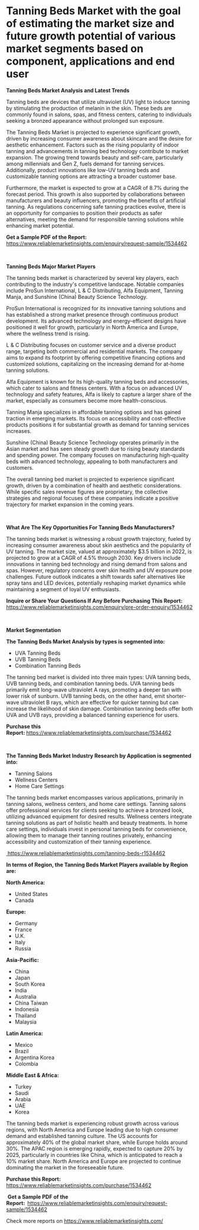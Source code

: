 <p><h1>Tanning Beds Market with the goal of estimating the market size and future growth potential of various market segments based on component, applications and end user</h1></p><p><strong>Tanning Beds Market Analysis and Latest Trends</strong></p>
<p><p>Tanning beds are devices that utilize ultraviolet (UV) light to induce tanning by stimulating the production of melanin in the skin. These beds are commonly found in salons, spas, and fitness centers, catering to individuals seeking a bronzed appearance without prolonged sun exposure.</p><p>The Tanning Beds Market is projected to experience significant growth, driven by increasing consumer awareness about skincare and the desire for aesthetic enhancement. Factors such as the rising popularity of indoor tanning and advancements in tanning bed technology contribute to market expansion. The growing trend towards beauty and self-care, particularly among millennials and Gen Z, fuels demand for tanning services. Additionally, product innovations like low-UV tanning beds and customizable tanning options are attracting a broader customer base.</p><p>Furthermore, the market is expected to grow at a CAGR of 8.7% during the forecast period. This growth is also supported by collaborations between manufacturers and beauty influencers, promoting the benefits of artificial tanning. As regulations concerning safe tanning practices evolve, there is an opportunity for companies to position their products as safer alternatives, meeting the demand for responsible tanning solutions while enhancing market potential.</p></p>
<p><strong>Get a Sample PDF of the Report:&nbsp;</strong> <a href="https://www.reliablemarketinsights.com/enquiry/request-sample/1534462?utm_campaign=2892&utm_medium=2&utm_source=Github&utm_content=ia&utm_term=03032025&utm_id=tanning-beds">https://www.reliablemarketinsights.com/enquiry/request-sample/1534462</a></p>
<p>&nbsp;</p>
<p><strong>Tanning Beds Major Market Players</strong></p>
<p><p>The tanning beds market is characterized by several key players, each contributing to the industry's competitive landscape. Notable companies include ProSun International, L & C Distributing, Alfa Equipment, Tanning Manja, and Sunshine (China) Beauty Science Technology. </p><p>ProSun International is recognized for its innovative tanning solutions and has established a strong market presence through continuous product development. Its advanced technology and energy-efficient designs have positioned it well for growth, particularly in North America and Europe, where the wellness trend is rising. </p><p>L & C Distributing focuses on customer service and a diverse product range, targeting both commercial and residential markets. The company aims to expand its footprint by offering competitive financing options and customized solutions, capitalizing on the increasing demand for at-home tanning solutions.</p><p>Alfa Equipment is known for its high-quality tanning beds and accessories, which cater to salons and fitness centers. With a focus on advanced UV technology and safety features, Alfa is likely to capture a larger share of the market, especially as consumers become more health-conscious.</p><p>Tanning Manja specializes in affordable tanning options and has gained traction in emerging markets. Its focus on accessibility and cost-effective products positions it for substantial growth as demand for tanning services increases.</p><p>Sunshine (China) Beauty Science Technology operates primarily in the Asian market and has seen steady growth due to rising beauty standards and spending power. The company focuses on manufacturing high-quality beds with advanced technology, appealing to both manufacturers and customers.</p><p>The overall tanning bed market is projected to experience significant growth, driven by a combination of health and aesthetic considerations. While specific sales revenue figures are proprietary, the collective strategies and regional focuses of these companies indicate a positive trajectory for market expansion in the coming years.</p></p>
<p>&nbsp;</p>
<p><strong>What Are The Key Opportunities For Tanning Beds Manufacturers?</strong></p>
<p><p>The tanning beds market is witnessing a robust growth trajectory, fueled by increasing consumer awareness about skin aesthetics and the popularity of UV tanning. The market size, valued at approximately $3.5 billion in 2022, is projected to grow at a CAGR of 4.5% through 2030. Key drivers include innovations in tanning bed technology and rising demand from salons and spas. However, regulatory concerns over skin health and UV exposure pose challenges. Future outlook indicates a shift towards safer alternatives like spray tans and LED devices, potentially reshaping market dynamics while maintaining a segment of loyal UV enthusiasts.</p></p>
<p><strong>Inquire or Share Your Questions If Any Before Purchasing This Report:</strong> <a href="https://www.reliablemarketinsights.com/enquiry/pre-order-enquiry/1534462?utm_campaign=2892&utm_medium=2&utm_source=Github&utm_content=ia&utm_term=03032025&utm_id=tanning-beds">https://www.reliablemarketinsights.com/enquiry/pre-order-enquiry/1534462</a></p>
<p>&nbsp;</p>
<p><strong>Market Segmentation</strong></p>
<p><strong>The Tanning Beds Market Analysis by types is segmented into:</strong></p>
<p><ul><li>UVA Tanning Beds</li><li>UVB Tanning Beds</li><li>Combination Tanning Beds</li></ul></p>
<p><p>The tanning bed market is divided into three main types: UVA tanning beds, UVB tanning beds, and combination tanning beds. UVA tanning beds primarily emit long-wave ultraviolet A rays, promoting a deeper tan with lower risk of sunburn. UVB tanning beds, on the other hand, emit shorter-wave ultraviolet B rays, which are effective for quicker tanning but can increase the likelihood of skin damage. Combination tanning beds offer both UVA and UVB rays, providing a balanced tanning experience for users.</p></p>
<p><strong>Purchase this Report:&nbsp;</strong><a href="https://www.reliablemarketinsights.com/purchase/1534462?utm_campaign=2892&utm_medium=2&utm_source=Github&utm_content=ia&utm_term=03032025&utm_id=tanning-beds">https://www.reliablemarketinsights.com/purchase/1534462</a></p>
<p>&nbsp;</p>
<p><strong>The Tanning Beds Market Industry Research by Application is segmented into:</strong></p>
<p><ul><li>Tanning Salons</li><li>Wellness Centers</li><li>Home Care Settings</li></ul></p>
<p><p>The tanning beds market encompasses various applications, primarily in tanning salons, wellness centers, and home care settings. Tanning salons offer professional services for clients seeking to achieve a bronzed look, utilizing advanced equipment for desired results. Wellness centers integrate tanning solutions as part of holistic health and beauty treatments. In home care settings, individuals invest in personal tanning beds for convenience, allowing them to manage their tanning routines privately, enhancing accessibility and customization of their tanning experience.</p></p>
<p><a href="https://www.reliablemarketinsights.com/tanning-beds-r1534462?utm_campaign=2892&utm_medium=2&utm_source=Github&utm_content=ia&utm_term=03032025&utm_id=tanning-beds">&nbsp;https://www.reliablemarketinsights.com/tanning-beds-r1534462</a></p>
<p><strong>In terms of Region, the Tanning Beds Market Players available by Region are:</strong></p>
<p>
    <p> <strong> North America: </strong>
        <ul>
            <li>United States</li>
            <li>Canada</li>
        </ul>
        </p> 
    <p> <strong> Europe: </strong>
        <ul>
            <li>Germany</li>
            <li>France</li>
            <li>U.K.</li>
            <li>Italy</li>
            <li>Russia</li>
        </ul>
        </p> 
    <p> <strong> Asia-Pacific: </strong>
        <ul>
            <li>China</li>
            <li>Japan</li>
            <li>South Korea</li>
            <li>India</li>
            <li>Australia</li>
            <li>China Taiwan</li>
            <li>Indonesia</li>
            <li>Thailand</li>
            <li>Malaysia</li>
        </ul>
        </p> 
    <p> <strong> Latin America: </strong>
        <ul>
            <li>Mexico</li>
            <li>Brazil</li>
            <li>Argentina Korea</li>
            <li>Colombia</li>
        </ul>
        </p> 
    <p> <strong> Middle East & Africa: </strong>
        <ul>
            <li>Turkey</li>
            <li>Saudi</li>
            <li>Arabia</li>
            <li>UAE</li>
            <li>Korea</li>
        </ul>
    </p>
    </p>
<p><p>The tanning beds market is experiencing robust growth across various regions, with North America and Europe leading due to high consumer demand and established tanning culture. The US accounts for approximately 40% of the global market share, while Europe holds around 30%. The APAC region is emerging rapidly, expected to capture 20% by 2025, particularly in countries like China, which is anticipated to reach a 10% market share. North America and Europe are projected to continue dominating the market in the foreseeable future.</p></p>
<p><strong>Purchase this Report: </strong><a href="https://www.reliablemarketinsights.com/purchase/1534462?utm_campaign=2892&utm_medium=2&utm_source=Github&utm_content=ia&utm_term=03032025&utm_id=tanning-beds">https://www.reliablemarketinsights.com/purchase/1534462</a></p>
<p>&nbsp;<strong>Get a Sample PDF of the Report:&nbsp;&nbsp;</strong><a href="https://www.reliablemarketinsights.com/enquiry/request-sample/1534462?utm_campaign=2892&utm_medium=2&utm_source=Github&utm_content=ia&utm_term=03032025&utm_id=tanning-beds">https://www.reliablemarketinsights.com/enquiry/request-sample/1534462</a></p>
<p><strong></strong></p>
<p>Check more reports on <a href="https://www.reliablemarketinsights.com/?utm_campaign=2892&utm_medium=2&utm_source=Github&utm_content=ia&utm_term=03032025&utm_id=tanning-beds">https://www.reliablemarketinsights.com/</a></p>